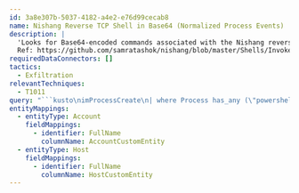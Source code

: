```yaml
---
id: 3a8e307b-5037-4182-a4e2-e76d99cecab8
name: Nishang Reverse TCP Shell in Base64 (Normalized Process Events)
description: |
  'Looks for Base64-encoded commands associated with the Nishang reverse TCP shell.
  Ref: https://github.com/samratashok/nishang/blob/master/Shells/Invoke-PowerShellTcp.ps1'
requiredDataConnectors: []
tactics:
  - Exfiltration
relevantTechniques:
  - T1011
query: "```kusto\nimProcessCreate\n| where Process has_any (\"powershell.exe\",\"powershell_ise.exe\") and CommandLine contains \"-e\" \n| mvexpand SS = split(CommandLine, \" \") \n| where SS matches regex \"[A-Za-z0-9+/]{50,}[=]{0,2}\" \n| extend DecodeString = base64_decode_tostring(tostring(SS)) \n| extend FinalString = replace(\"\\\\0\", \"\", DecodeString) \n| where FinalString has \"tcpclient\" and FinalString contains \"$\" and (FinalString contains \"invoke\" or FinalString contains \"iex\") \n| extend timestamp = TimeGenerated, AccountCustomEntity = User, HostCustomEntity = Dvc\n```"
entityMappings:
  - entityType: Account
    fieldMappings:
      - identifier: FullName
        columnName: AccountCustomEntity
  - entityType: Host
    fieldMappings:
      - identifier: FullName
        columnName: HostCustomEntity
---
```


